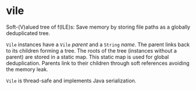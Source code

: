 # vile

Soft-(V)alued tree of f(ILE)s: Save memory by storing file paths as a globally deduplicated tree.

`Vile` instances have a `Vile` _parent_ and a `String` _name_.
The parent links back to its children forming a tree.
The roots of the tree (instances without a parent) are stored in a static map.
This static map is used for global deduplication.
Parents link to their children through soft references avoiding the memory leak.

`Vile` is thread-safe and implements Java serialization. 